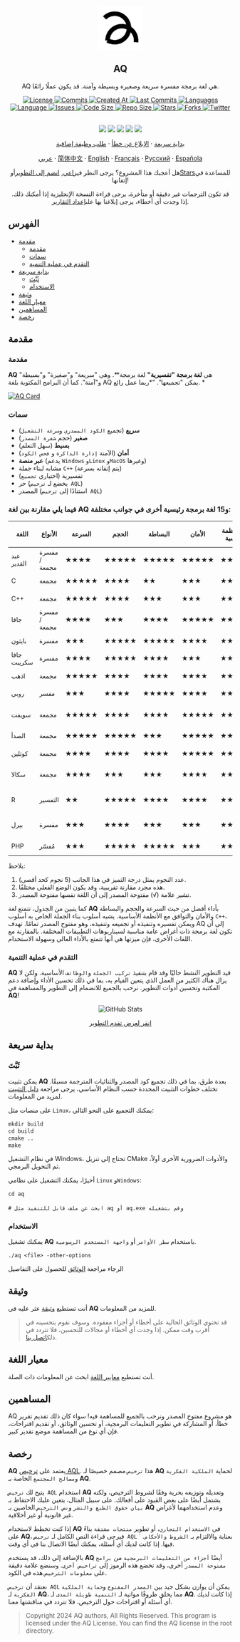 <p align="center">
 <img width="100px" src="https://github.com/aq-org/AQ/blob/main/aq.png?raw=true" align="center" alt="AQ" />
 <h2 align="center">AQ</h2>
 <p align="center">AQ هي لغة برمجة مفسرة سريعة وصغيرة وبسيطة وآمنة. قد يكون عملًا رائعًا.</p>
</p>

  <p align="center">
    <a href="https://github.com/aq-org/AQ/blob/main/LICENSE">
      <img alt="License" src="https://img.shields.io/badge/license-AQL-dark" />
    </a>
    <a href="https://github.com/aq-org/AQ/commits">
      <img alt="Commits" src="https://img.shields.io/github/commit-activity/t/aq-org/AQ" />
    </a>
    <a href="https://github.com/aq-org/AQ/pulse">
      <img alt="Created At" src="https://img.shields.io/github/created-at/aq-org/AQ" />
    </a>
    <a href="https://github.com/aq-org/AQ/graphs/commit-activity">
      <img alt="Last Commits" src="https://img.shields.io/github/last-commit/aq-org/AQ" />
    </a>
    <a href="https://github.com/aq-org/AQ">
      <img alt="Languages" src="https://img.shields.io/github/languages/count/aq-org/AQ" />
    </a>
    <a href="https://github.com/aq-org/AQ">
      <img alt="Language" src="https://img.shields.io/github/languages/top/aq-org/AQ" />
    </a>
    <a href="https://github.com/aq-org/AQ/issues">
      <img alt="Issues" src="https://img.shields.io/github/issues/aq-org/AQ" />
    </a>
    <a href="https://github.com/aq-org/AQ/pulse">
      <img alt="Code Size" src="https://img.shields.io/github/languages/code-size/aq-org/AQ" />
    </a>
    <a href="https://github.com/aq-org/AQ/graphs/contributors">
      <img alt="Repo Size" src="https://img.shields.io/github/repo-size/aq-org/AQ" />
    </a>
    <a href="https://github.com/aq-org/AQ/stargazers">
      <img alt="Stars" src="https://img.shields.io/github/stars/aq-org" />
    </a>
    <a href="https://github.com/aq-org/AQ/forks">
      <img alt="Forks" src="https://img.shields.io/github/forks/aq-org/AQ" />
    </a>
    <a href="https://twitter.com/aq_organization">
      <img alt="Twitter" src="https://img.shields.io/twitter/follow/aq_organization" />
    </a>
    <br />
    <br />
  </p>

  <p align="center">
    <a href="https://www.twitter.com/aq_organization" rel="nofollow"><img src="https://img.shields.io/badge/x-%23232323.svg?&amp;style=for-the-badge&amp;logo=X&amp;logoColor=white" height="25" style="max-width: 100%;"></a>
    <a href="https://www.instagram.com/aqsorg/" rel="nofollow"><img src="https://img.shields.io/badge/instagram-%23E4405F.svg?&amp;style=for-the-badge&amp;logo=instagram&amp;logoColor=white" height="25" style="max-width: 100%;"></a>
    <a href="https://www.facebook.com/aqorg" rel="nofollow"><img src="https://img.shields.io/badge/facebook-%231DA1F2.svg?&amp;style=for-the-badge&amp;logo=facebook&amp;logoColor=white" height="25" style="max-width: 100%;"></a>
    <a href="https://www.reddit.com/u/aqorg/" rel="nofollow"><img src="https://img.shields.io/badge/reddit-%23E4405F.svg?&amp;style=for-the-badge&amp;logo=reddit&amp;logoColor=white" height="25" style="max-width: 100%;"></a>
    <a href="https://aqorg.tumblr.com/" rel="nofollow"><img src="https://img.shields.io/badge/tumblr-%23232323.svg?&amp;style=for-the-badge&amp;logo=tumblr&amp;logoColor=white" height="25" style="max-width: 100%;"></a>
    </p>

  <p align="center">
    <a href="#بداية-سريعة">بداية سريعة</a>
    ·
    <a href="https://github.com/aq-org/AQ/issues/new">الإبلاغ عن خطأ</a>
    ·
    <a href="https://github.com/aq-org/AQ/discussions/new/choose">طلب وظيفة إضافية</a>
  </p>
  <p align="center">
    <a href="/docs/readme_ar.md">عربي</a>
    ·
    <a href="/docs/readme_cn.md">简体中文</a>
    ·
    <a href="/docs/readme_en.md">English</a>
    ·
    <a href="/docs/readme_fr.md">Français</a>
    ·
    <a href="/docs/readme_ru.md">Русский</a>
    ·
    <a href="/docs/readme_es.md">Española</a>
  </p>
</p>
<p align="center">هل أعجبك هذا المشروع؟ يرجى النظر في<a href="https://github.com/aq-org/AQ">راعي</a>, <a href="https://github.com/aq-org/AQ">انضم إلى التطوير</a>أو<a href="https://github.com/aq-org/AQ">Stars</a>للمساعدة في إتقانها!</p>

<p align="center">قد تكون الترجمات غير دقيقة أو متأخرة، يرجى قراءة النسخة الإنجليزية إذا أمكنك ذلك. إذا وجدت أي أخطاء، يرجى إبلاغنا بها على<a href="https://github.com/aq-org/AQ/issues/new">إعداد التقارير</a>. </p>

## الفهرس

- [مقدمة](#مقدمة)
    - [مقدمة](#مقدمة)
    - [سمات](#سمات)
    - [التقدم في عملية التنمية](#التقدم-في-عملية-التنمية)
- [بداية سريعة](#بداية-سريعة)
  - [ثَبَّتَ](#ثَبَّتَ)
  - [الاستخدام](#الاستخدام)
- [وثيقة](#وثيقة)
- [معيار اللغة](#معيار-اللغة)
- [المساهمين](#المساهمين)
- [رخصة](#رخصة)

## مقدمة

### مقدمة

**AQ** هي **لغة برمجة "تفسيرية"** لغة برمجة**. وهي "سريعة" و"صغيرة" و"بسيطة" و"آمنة". كما أن البرامج المكتوبة بلغة AQ يمكن "تجميعها". "*ربما عمل رائع. *

[![AQ Card](https://aq-org-github-readme-stats.vercel.app/api/pin/?username=aq-org&repo=AQ)](https://github.com/aq-org/AQ)

### سمات

- **سريع** (تجميع `الكود المصدري` و`سرعة التشغيل`)
- **صغير** (حجم `شفرة المصدر`)
- **بسيط** (سهل التعلم)
- **أمان** (الآمنة ` إدارة الذاكرة ` و ` فحص الكود `)
- **عبر منصة** (يدعم `Windows` و`Linux` و`MacOS` وغيرها)
- مشابه لبناء جملة `C++` (يتم إتقانه بسرعة)
- تفسيرية (اختياري `تجميع`)
- حر (يخضع لـ `ترخيص AQL`)
- المصدر (استنادًا إلى `ترخيص AQL`)

### فيما يلي مقارنة بين لغة **AQ** و15 لغة برمجة رئيسية أخرى في جوانب مختلفة:

| اللغة | الأنواع | السرعة | الحجم | البساطة | الأمان | عبر الأنظمة الأساسية | أسلوب بناء الجملة | التنفيذ | مفتوح المصدر | مجالات التطبيق |
|------|------|------|------|--------|--------|---------|-----------|-----------|-------|-----------|
| عبد القدير | مفسرة / مجمعة | ★★★★ | ★★★★★ | ★★★★★ | ★★★★★ | ★★★★★ | موجهة للكائنات / إجرائية | مفسرة / مجمعة | √ | عام |
| C | مجمعة | ★★★★★ | ★★★★ | ★★ | ★★★ | ★★★★ | إجرائية | مجمعة | √ | النظام/الأساسي |
| C++ | مجمعة | ★★★★★ | ★★★★ | ★★★ | ★★★ | ★★★★ | موجهة للكائنات | مجمعة | √ | عالمي |
| جافا | مفسرة / مجمعة | ★★★★ | ★★★ | ★★★★ | ★★★★★ | ★★★★★ | موجهة للكائنات | مفسرة / مجمعة | √ | عالمي |
| بايثون | مفسرة | ★★★ | ★★★★★ | ★★★★★ | ★★★★ | ★★★★★ | موجهة للكائنات | مفسرة | √ | عالمي |
| جافا سكريبت | مفسرة | ★★★★ | ★★★★★ | ★★★★ | ★★★ | ★★★★★ | موجهة للكائنات | مفسرة | √ | الويب/الخادم |
| اذهب | مجمعة | ★★★★★ | ★★★★ | ★★★★ | ★★★★ | ★★★★★ | إجرائية | مجمعة | √ | النظام/الشبكة |
| روبي | مفسر | ★★★ | ★★★★ | ★★★★★ | ★★★★ | ★★★★★ | موجه للكائنات | مفسر | √ | تطوير الويب |
| سويفت | مجمعة | ★★★★★ | ★★★★ | ★★★★ | ★★★★★ | ★★★ | موجهة للكائنات | مجمعة | √ | تطوير الهاتف المحمول |
| الصدأ | مجمعة | ★★★★★ | ★★★★★ | ★★★ | ★★★★★ | ★★★★★ | موجهة للكائنات | مجمعة | √ | النظام/الويب |
| كوتلين | مجمعة | ★★★★ | ★★★★ | ★★★★ | ★★★★★ | ★★★★★ | موجهة للكائنات | مجمعة | √ | الجوال/الخادم |
| سكالا | مجمعة | ★★★★ | ★★★ | ★★★ | ★★★★ | ★★★★★ | وظيفية | مجمعة | √ | البيانات الضخمة/الويب |
| R | التفسير | ★★ | ★★★★★ | ★★★★ | ★★★★ | ★★★★ | المصفوفة | التفسير | √ | إحصائيات / تحليل البيانات |
| بيرل | مفسرة | ★★★ | ★★★★ | ★★★ | ★★★ | ★★★★★ | إجرائية | مفسرة | √ | معالجة النصوص/الويب |
| PHP | مُفسّر | ★★★ | ★★★★★ | ★★★★★ | ★★★ | ★★★★★ | موجه للكائنات | مُفسّر | √ | تطوير الويب |

يلاحظ:
1. عدد النجوم يمثل درجة التميز في هذا الجانب (5 نجوم كحد أقصى).
2. هذه مجرد مقارنة تقريبية، وقد يكون الوضع الفعلي مختلفًا.
3. تشير علامة (√) مفتوحة المصدر إلى أن اللغة نفسها مفتوحة المصدر.

كما يتبين من الجدول، تتمتع لغة **AQ** بأداء أفضل من حيث السرعة والحجم والبساطة والأمان والتوافق مع الأنظمة الأساسية. يشبه أسلوب بناء الجملة الخاص به أسلوب `C++`، ويمكن تفسيره وتنفيذه أو تجميعه وتنفيذه، وهو مفتوح المصدر تمامًا. تهدف AQ إلى أن تكون لغة برمجة ذات أغراض عامة مناسبة لسيناريوهات التطبيقات المختلفة. بالمقارنة مع اللغات الأخرى، فإن ميزتها هي أنها تتمتع بالأداء العالي وسهولة الاستخدام.

### التقدم في عملية التنمية

**AQ** قيد التطوير النشط حاليًا وقد قام بتنفيذ `تركيب الجملة` و`الوظائف` الأساسية. ولكن لا يزال هناك الكثير من العمل الذي يتعين القيام به، بما في ذلك تحسين الأداء وإضافة دعم المكتبة وتحسين أدوات التطوير. نرحب بالجميع للانضمام إلى التطوير والمساهمة في **AQ**!

<p align="center">
  <img src="https://github-readme-stats.vercel.app/api/pin/?username=aq-org&repo=AQ" alt="GitHub Stats" >
</p>

<p align="center">
<a href="https://github.com/aq-org/AQ/commits">
انقر لعرض تقدم التطوير
</a>
</p>

## بداية سريعة
### ثَبَّتَ

يمكن تثبيت **AQ** بعدة طرق، بما في ذلك تجميع كود المصدر والثنائيات المترجمة مسبقًا. تختلف خطوات التثبيت المحددة حسب النظام الأساسي، يرجى مراجعة [دليل التثبيت](docs/installation.md) لمزيد من المعلومات.

على منصات مثل `Linux`، يمكنك التجميع على النحو التالي:
```shell
mkdir build
cd build
cmake ..
make
```

في نظام التشغيل Windows، تحتاج إلى تنزيل CMake والأدوات الضرورية الأخرى أولاً، ثم التحويل البرمجي.

أخيرًا، يمكنك التشغيل على نظامي `Linux` و`Windows`:
```shell
cd aq

# ابحث عن ملف قابل للتنفيذ مثل aq أو aq.exe وقم بتشغيله
```

### الاستخدام
يمكنك تشغيل **AQ** باستخدام `سطر الأوامر` أو `واجهة المستخدم الرسومية`.
```shell
./aq <file> -other-options
```

الرجاء مراجعة [الوثائق](#الوثائق) للحصول على التفاصيل

## وثيقة

أنت تستطيع <a href="/docs/index.md">وثيقة</a> عثر عليه في **AQ** للمزيد من المعلومات.

> قد تحتوي الوثائق الحالية على أخطاء أو أجزاء مفقودة. وسوف نقوم بتحسينه في أقرب وقت ممكن. إذا وجدت أي أخطاء أو مجالات للتحسين، فلا تتردد في ذلك<a href="https://github.com/aq-org/AQ/issues/new">اتصل بنا</a>. 

## معيار اللغة

أنت تستطيع <a href="/docs/standard.md">معايير اللغة</a> ابحث عن المعلومات ذات الصلة.

## المساهمين

AQ هو مشروع مفتوح المصدر ونرحب بالجميع للمساهمة فيه! سواء كان ذلك تقديم تقرير خطأ، أو المشاركة في تطوير التعليمات البرمجية، أو تحسين الوثائق، أو تقديم اقتراحات، فإن أي نوع من المساهمة موضع تقدير كبير.

## رخصة

**AQ** يعتمد على [ترخيص AQL](https://github.com/aq-org/AQ/blob/main/LICENSE). هذا `ترخيص` مصمم خصيصًا لـ **AQ** لحماية `الملكية الفكرية` و`مصالح المجتمع` الخاصة بـ **AQ**.

يتيح لك `ترخيص AQL` استخدام **AQ** وتعديله وتوزيعه بحرية وفقًا لشروط الترخيص، ولكنه يشتمل أيضًا على بعض القيود على أفعالك. على سبيل المثال، يتعين عليك الاحتفاظ بـ `بيان حقوق الطبع والنشر` و`نص الترخيص` الخاصين بـ **AQ** وعدم استخدامهما لأغراض غير قانونية أو غير أخلاقية.

إذا كنت تخطط لاستخدام **AQ** في `الاستخدام التجاري`، أو تطوير `منتجات مشتقة` بناءً على **AQ**، فيرجى قراءة النص الكامل لـ `ترخيص AQL` بعناية والالتزام بـ `الشروط والأحكام`. ` فيها. إذا كانت لديك أي أسئلة، يمكنك أيضًا الاتصال بنا في أي وقت.

بالإضافة إلى ذلك، قد يستخدم **AQ** أيضًا `أجزاء من التعليمات البرمجية` من `برامج مفتوحة المصدر` أخرى، وقد تخضع هذه الرموز إلى `تراخيص أخرى`. وسنضع علامة دقيقة على `معلومات الترخيص` هذه في الكود.

نعتقد أن `ترخيص AQL` يمكن أن يوازن بشكل جيد بين `المصدر المفتوح` و`حماية الملكية الفكرية` لـ **AQ**، مما يخلق ظروفًا مواتية لـ `التنمية طويلة المدى` لـ **AQ**. إذا كانت لديك أي أسئلة أو اقتراحات حول الترخيص، فلا تتردد في مناقشتها معنا.
> Copyright 2024 AQ authors, All Rights Reserved.
> This program is licensed under the AQ License. You can find the AQ license in the root directory.